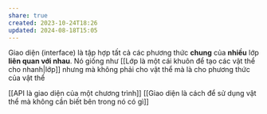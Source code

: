```yaml
---
share: true
created: 2023-10-24T18:26
updated: 2024-08-18T15:05
---
```

Giao diện (interface) là tập hợp tất cả các phương thức **chung** của **nhiều** lớp **liên quan với nhau**. Nó giống như [[Lớp là một cái khuôn để tạo các vật thể cho nhanh|lớp]] nhưng mà không phải cho vật thể mà là cho phương thức của vật thể

[[API là giao diện của một chương trình]] 
[[Giao diện là cách để sử dụng vật thể mà không cần biết bên trong nó có gì]]